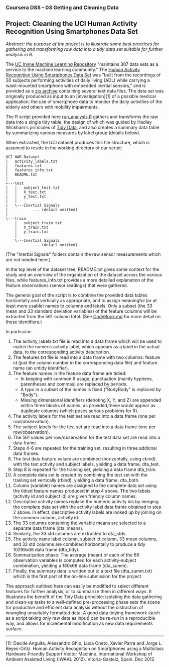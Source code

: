### Coursera DSS - 03 Getting and Cleaning Data
##  Project: Cleaning the UCI Human Activity Recognition Using Smartphones Data Set

*Abstract: the purpose of the project is to illustrate some best practices for gathering and transforming raw data into a tidy data set suitable for further analysis in R.*

The [UC Irvine Machine Learning Repository](http://archive.ics.uci.edu/ml/index.html) "maintains 307 data sets as a service to the machine learning community."  The [Human Activity Recognition Using Smartphones Data Set](http://archive.ics.uci.edu/ml/datasets/Human+Activity+Recognition+Using+Smartphones) was "built from the recordings of 30 subjects performing activities of daily living (ADL) while carrying a waist-mounted smartphone with embedded inertial sensors," and is provided as a [zip archive](http://archive.ics.uci.edu/ml/machine-learning-databases/00240/) containing several text data files.  The data set was originally produced as input to an [investigation][1] of a possible medical application: the use of smartphone data to monitor the daily activities of the elderly and others with mobility impairments.

The R script provided here [run_analysis.R](run_analysis.R) gathers and transforms the raw data into a single tidy table, the design of which was guided by Hadley Wickham's principles of [Tidy Data](http://vita.had.co.nz/papers/tidy-data.pdf), and also creates a summary data table by summarizing various measures by label group (details below).

When extracted, the UCI dataset produces this file structure, which is assumed to reside in the working directory of our script:

    UCI HAR Dataset
    |   activity_labels.txt
    |   features.txt
    |   features_info.txt
    |   README.txt
    |   
    +---test
    |   |   subject_test.txt
    |   |   X_test.txt
    |   |   y_test.txt
    |   |   
    |   \---Inertial Signals
    |           ... (detail omitted)
    |           
    \---train
        |   subject_train.txt
        |   X_train.txt
        |   y_train.txt
        |   
        \---Inertial Signals
                ... (detail omitted)

(The "Inertial Signals" folders contain the raw sensor measurements which are not needed here.)        
    
In the top level of the dataset tree, README.txt gives some context for the study and an overview of the organization of the dataset across the various files, while features_info.txt provides a more detailed explanation of the feature observations (sensor readings) that were gathered.

The general goal of the script is to combine the provided data tables horizontally and vertically as appropriate, and to assign meaningful (or at least more usable) names to columns and labels.  Only a subset (the 33 mean and 33 standard deviation variables) of the feature columns will be extracted from the 561-column total.  (See [CodeBook.md](CodeBook.md) for more detail on these identifiers.)

In particular:

1. The activity_labels.txt file is read into a data frame which will be used to match the numeric activity label, which appears as a label in the actual data, to the corresponding activity description.
2. The features.txt file is read into a data frame with two columns: feature id (just the column number in the corresponding data file) and feature name (an untidy identifier).
3. The feature names in the feature data frame are tidied:
    - In keeping with common R usage, punctuation (mainly hyphens, parentheses and commas) are replaced by periods.
    - A typo in a subset of the names is fixed ("BodyBody" is replaced by "Body").
    - Missing dimensional identifiers (denoting X, Y, and Z) are appended within three blocks of names; as provided,these would appear as duplicate columns (which poses serious problems for R).
4. The activity labels for the test set are read into a data frame (one per row/observation).
5. The subject labels for the test set are read into a data frame (one per row/observation).
6. The 561 values per row/observation for the test data set are read into a data frame.
7. Steps 4-6 are repeated for the training set, resulting in three addional data frames.
8. The test data feature values are combined (horizontally, using cbind) with the test activity and subject labels, yielding a data frame, dta_test.
9. Step 8 is repeated for the training set, yielding a data frame dta_train.
10. A complete data set is created by combining the test set with the training set vertically (rbind), yielding a data frame, dta_both.
11. Column (variable) names are assigned to the complete data set using the tidied feature names produced in step 4 above.  The two labels (activity id and subject id) are given friendly column names.
12. Descriptive activity names replace the numeric activity ids by merging the complete data set with the activity label data frame obtained in step 2 above.  In effect, descriptive activity labels are looked up by joining on the common column, activity.id.
13. The 33 columns containing the variable means are selected to a separate data frame (dta_means).
14. Similarly, the 33 std columns are extracted to dta_stds.
15. The activity name label column, subject id column, 33 mean columns, and 33 std columns are combined horizontally to produce a tidy 10299x68 data frame (dta_tidy).
16. Summarization phase: The average (mean) of each of the 66 observation variables is computed for each activity-subject combination, yielding a 180x68 data frame (dta_summ).
17. Finally, the summary data is written out to a text file (dta_summ.txt) which is the first part of the on-line submission for the project
 
The approach outlined here can easily be modified to select different features for further analysis, or to summarize them in different ways.  It illustrates the benefit of the Tidy Data principle: isolating the data gathering and clean-up tasks to a well-defined pre-processing phase sets the scene for productive and efficient data analysis without the distraction of wrangling unsuitably formatted data.  A good data tidying framework (such as a script taking only raw data as input) can be re-run in a reproducible way, and allows for incremental modification as new data requirements surface.



----------------------------------------------
[1]:  Davide Anguita, Alessandro Ghio, Luca Oneto, Xavier Parra and Jorge L. Reyes-Ortiz. Human Activity Recognition on Smartphones using a Multiclass Hardware-Friendly Support Vector Machine. International Workshop of Ambient Assisted Living (IWAAL 2012). Vitoria-Gasteiz, Spain. Dec 2012
